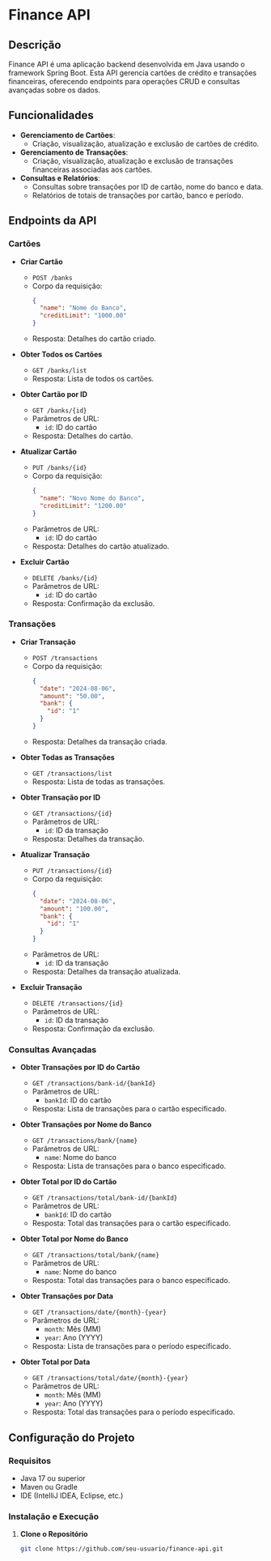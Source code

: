 # Finance API

## Descrição

Finance API é uma aplicação backend desenvolvida em Java usando o framework Spring Boot. Esta API gerencia cartões de crédito e transações financeiras, oferecendo endpoints para operações CRUD e consultas avançadas sobre os dados.

## Funcionalidades

- **Gerenciamento de Cartões**: 
  - Criação, visualização, atualização e exclusão de cartões de crédito.
- **Gerenciamento de Transações**:
  - Criação, visualização, atualização e exclusão de transações financeiras associadas aos cartões.
- **Consultas e Relatórios**:
  - Consultas sobre transações por ID de cartão, nome do banco e data.
  - Relatórios de totais de transações por cartão, banco e período.

## Endpoints da API

### Cartões

- **Criar Cartão**
  - `POST /banks`
  - Corpo da requisição:
    ```json
    {
      "name": "Nome do Banco",
      "creditLimit": "1000.00"
    }
    ```
  - Resposta: Detalhes do cartão criado.

- **Obter Todos os Cartões**
  - `GET /banks/list`
  - Resposta: Lista de todos os cartões.

- **Obter Cartão por ID**
  - `GET /banks/{id}`
  - Parâmetros de URL:
    - `id`: ID do cartão
  - Resposta: Detalhes do cartão.

- **Atualizar Cartão**
  - `PUT /banks/{id}`
  - Corpo da requisição:
    ```json
    {
      "name": "Novo Nome do Banco",
      "creditLimit": "1200.00"
    }
    ```
  - Parâmetros de URL:
    - `id`: ID do cartão
  - Resposta: Detalhes do cartão atualizado.

- **Excluir Cartão**
  - `DELETE /banks/{id}`
  - Parâmetros de URL:
    - `id`: ID do cartão
  - Resposta: Confirmação da exclusão.

### Transações

- **Criar Transação**
  - `POST /transactions`
  - Corpo da requisição:
    ```json
    {
      "date": "2024-08-06",
      "amount": "50.00",
      "bank": {
        "id": "1"
      }
    }
    ```
  - Resposta: Detalhes da transação criada.

- **Obter Todas as Transações**
  - `GET /transactions/list`
  - Resposta: Lista de todas as transações.

- **Obter Transação por ID**
  - `GET /transactions/{id}`
  - Parâmetros de URL:
    - `id`: ID da transação
  - Resposta: Detalhes da transação.

- **Atualizar Transação**
  - `PUT /transactions/{id}`
  - Corpo da requisição:
    ```json
    {
      "date": "2024-08-06",
      "amount": "100.00",
      "bank": {
        "id": "1"
      }
    }
    ```
  - Parâmetros de URL:
    - `id`: ID da transação
  - Resposta: Detalhes da transação atualizada.

- **Excluir Transação**
  - `DELETE /transactions/{id}`
  - Parâmetros de URL:
    - `id`: ID da transação
  - Resposta: Confirmação da exclusão.

### Consultas Avançadas

- **Obter Transações por ID do Cartão**
  - `GET /transactions/bank-id/{bankId}`
  - Parâmetros de URL:
    - `bankId`: ID do cartão
  - Resposta: Lista de transações para o cartão especificado.

- **Obter Transações por Nome do Banco**
  - `GET /transactions/bank/{name}`
  - Parâmetros de URL:
    - `name`: Nome do banco
  - Resposta: Lista de transações para o banco especificado.

- **Obter Total por ID do Cartão**
  - `GET /transactions/total/bank-id/{bankId}`
  - Parâmetros de URL:
    - `bankId`: ID do cartão
  - Resposta: Total das transações para o cartão especificado.

- **Obter Total por Nome do Banco**
  - `GET /transactions/total/bank/{name}`
  - Parâmetros de URL:
    - `name`: Nome do banco
  - Resposta: Total das transações para o banco especificado.

- **Obter Transações por Data**
  - `GET /transactions/date/{month}-{year}`
  - Parâmetros de URL:
    - `month`: Mês (MM)
    - `year`: Ano (YYYY)
  - Resposta: Lista de transações para o período especificado.

- **Obter Total por Data**
  - `GET /transactions/total/date/{month}-{year}`
  - Parâmetros de URL:
    - `month`: Mês (MM)
    - `year`: Ano (YYYY)
  - Resposta: Total das transações para o período especificado.

## Configuração do Projeto

### Requisitos

- Java 17 ou superior
- Maven ou Gradle
- IDE (IntelliJ IDEA, Eclipse, etc.)

### Instalação e Execução

1. **Clone o Repositório**
   ```bash
   git clone https://github.com/seu-usuario/finance-api.git
